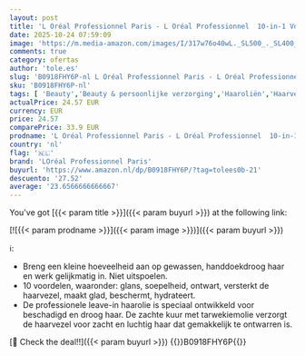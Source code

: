 ```yaml
---
layout: post
title: 'L Oréal Professionnel Paris - L Oréal Professionnel  10-in-1 Voedende Leave-In Olie  Voor Normaal en Beschadigd Haar  Herstelt  Beschermt en Verzorgt de Haarvezel  Met Tarwekiemolie  Absolut Repair  90 ml'
date: 2025-10-24 07:59:09
image: 'https://m.media-amazon.com/images/I/317w76o40wL._SL500_._SL400_.jpg'
comments: true
category: ofertas
author: 'tole.es'
slug: 'B0918FHY6P-nl L Oréal Professionnel Paris - L Oréal Professionnel...'
sku: 'B0918FHY6P-nl'
tags: [ 'Beauty','Beauty & persoonlijke verzorging','Haaroliën','Haarverzorging','loréal professionnel paris','🇳🇱', ]
actualPrice: 24.57 EUR
currency: EUR
price: 24.57
comparePrice: 33.9 EUR
prodname: 'L Oréal Professionnel Paris - L Oréal Professionnel  10-in-1 Voedende Leave-In Olie  Voor Normaal en Beschadigd Haar  Herstelt  Beschermt en Verzorgt de Haarvezel  Met Tarwekiemolie  Absolut Repair  90 ml'
country: 'nl'
flag: '🇳🇱'
brand: 'LOréal Professionnel Paris'
buyurl: 'https://www.amazon.nl/dp/B0918FHY6P/?tag=tolees0b-21'
descuento: '27.52'
average: '23.6566666666667'
---
```


You've got [{{< param title >}}]({{< param buyurl >}}) at the following link:

[![{{< param prodname >}}]({{< param image >}})]({{< param buyurl >}})

ℹ️:

- Breng een kleine hoeveelheid aan op gewassen, handdoekdroog haar en werk gelijkmatig in. Niet uitspoelen.
- 10 voordelen, waaronder: glans, soepelheid, ontwart, versterkt de haarvezel, maakt glad, beschermt, hydrateert.
- De professionele leave-in haarolie is speciaal ontwikkeld voor beschadigd en droog haar. De zachte kuur met tarwekiemolie verzorgt de haarvezel voor zacht en luchtig haar dat gemakkelijk te ontwarren is.

[🛒 Check the deal!!]({{< param buyurl >}})
{{<world>}}B0918FHY6P{{</world>}}
